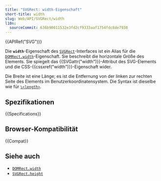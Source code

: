 ```yaml
---
title: "SVGRect: width-Eigenschaft"
short-title: width
slug: Web/API/SVGRect/width
l10n:
  sourceCommit: 636b90011532e3fd2cf9333aaf1754fdc8de7938
---
```


{{APIRef("SVG")}}

Die **`width`**-Eigenschaft des [`SVGRect`](/de/docs/Web/API/SVGRect)-Interfaces ist ein Alias für die [`DOMRect.width`](/de/docs/Web/API/DOMRect/width)-Eigenschaft. Sie beschreibt die horizontale Größe des Elements. Sie spiegelt das {{SVGattr("width")}}-Attribut des SVG-Elements und die CSS-{{cssxref("width")}}-Eigenschaft wider.

Die Breite ist eine Länge; es ist die Entfernung von der linken zur rechten Seite des Elements im Benutzerkoordinatensystem. Die Syntax ist dieselbe wie für [`\<length>`](/de/docs/Web/SVG/Guides/Content_type#length).

## Spezifikationen

{{Specifications}}

## Browser-Kompatibilität

{{Compat}}

## Siehe auch

- [`DOMRect.width`](/de/docs/Web/API/DOMRect/width)
- [`SVGRect.height`](/de/docs/Web/API/SVGRect/height)
